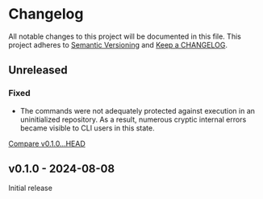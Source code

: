 # Changelog

All notable changes to this project will be documented in this file.
This project adheres to [Semantic Versioning](http://semver.org/) and
[Keep a CHANGELOG](http://keepachangelog.com).


## Unreleased

### Fixed

- The commands were not adequately protected against execution in an 
  uninitialized repository. As a result, numerous cryptic internal errors 
  became visible to CLI users in this state.


[Compare v0.1.0...HEAD](https://github.com/ontogen/cli/compare/v0.1.0...HEAD)



## v0.1.0 - 2024-08-08

Initial release
